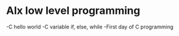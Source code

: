 <h1>Alx low level programming</h1>
-C hello world
-C variable if, else, while
-First day of C programming
